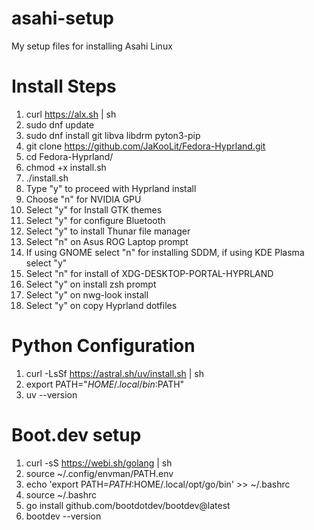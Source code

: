 # asahi-setup
My setup files for installing Asahi Linux

# Install Steps
1. curl https://alx.sh | sh
2. sudo dnf update
3. sudo dnf install git libva libdrm pyton3-pip
4. git clone https://github.com/JaKooLit/Fedora-Hyprland.git
5. cd Fedora-Hyprland/
6. chmod +x install.sh
7. ./install.sh
8. Type "y" to proceed with Hyprland install
9. Choose "n" for NVIDIA GPU
10. Select "y" for Install GTK themes
11. Select "y" for configure Bluetooth
12. Select "y" to install Thunar file manager
13. Select "n" on Asus ROG Laptop prompt
14. If using GNOME select "n" for installing SDDM, if using KDE Plasma select "y"
15. Select "n" for install of XDG-DESKTOP-PORTAL-HYPRLAND
16. Select "y" on install zsh prompt
17. Select "y" on nwg-look install
18. Select "y" on copy Hyprland dotfiles

# Python Configuration
1. curl -LsSf https://astral.sh/uv/install.sh | sh
2. export PATH="$HOME/.local/bin:$PATH"
3. uv --version

# Boot.dev setup
1. curl -sS https://webi.sh/golang | sh
2. source ~/.config/envman/PATH.env
3. echo 'export PATH=$PATH:$HOME/.local/opt/go/bin' >> ~/.bashrc
4. source ~/.bashrc
5. go install github.com/bootdotdev/bootdev@latest
6. bootdev --version
